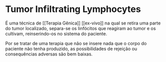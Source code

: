 # Tumor Infiltrating Lymphocytes
É uma técnica de [[Terapia Gênica]] [[ex-vivo]] na qual se retira uma parte do tumor localizado, separa-se os linfócitos que reagiram ao tumor e 
 os cultivam, reinserindo-os no sistema do paciente.

Por se tratar de uma terapia que não se insere nada que o corpo do paciente não tenha produzido, as possibilidades de rejeição ou consequências adversas são bem baixas.
